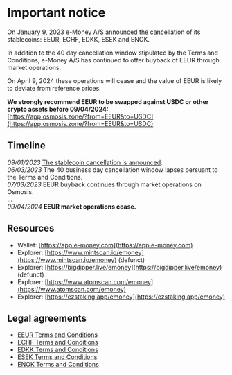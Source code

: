 # Important notice

On January 9, 2023 e-Money A/S [announced the cancellation](https://medium.com/e-money-com/eeur-stablecoin-unwind-cf945820fb3f) of its stablecoins: EEUR, ECHF, EDKK, ESEK and ENOK. 

In addition to the 40 day cancellation window stipulated by the Terms and Conditions, e-Money A/S has continued to offer buyback of EEUR through market operations.  

On April 9, 2024 these operations will cease and the value of EEUR is likely to deviate from reference prices.  

**We strongly recommend EEUR to be swapped against USDC or other crypto assets before 09/04/2024:**  
[https://app.osmosis.zone/?from=EEUR&to=USDC](https://app.osmosis.zone/?from=EEUR&to=USDC)

## Timeline
_09/01/2023_ [The stablecoin cancellation is announced](https://medium.com/e-money-com/eeur-stablecoin-unwind-cf945820fb3f).  
_06/03/2023_ The 40 business day cancellation window lapses persuant to the Terms and Conditions.  
_07/03/2023_ EEUR buyback continues through market operations on Osmosis.  
...  
_09/04/2024_ **EEUR market operations cease.**  

## Resources
* Wallet: [https://app.e-money.com](https://app.e-money.com)
* Explorer: [https://www.mintscan.io/emoney](https://www.mintscan.io/emoney) (defunct)
* Explorer: [https://bigdipper.live/emoney](https://bigdipper.live/emoney) (defunct)
* Explorer: [https://www.atomscan.com/emoney](https://www.atomscan.com/emoney)
* Explorer: [https://ezstaking.app/emoney](https://ezstaking.app/emoney)

## Legal agreements
* [EEUR Terms and Conditions](docs/e-Money%20-%20EUR%20Token%20Terms%20and%20Conditions.pdf)
* [ECHF Terms and Conditions](docs/e-Money%20-%20CHF%20Token%20Terms%20and%20Conditions.pdf)
* [EDKK Terms and Conditions](docs/e-Money%20-%20DKK%20Token%20Terms%20and%20Conditions.pdf)
* [ESEK Terms and Conditions](docs/e-Money%20-%20SEK%20Token%20Terms%20and%20Conditions.pdf)
* [ENOK Terms and Conditions](docs/e-Money%20-%20NOK%20Token%20Terms%20and%20Conditions.pdf)
